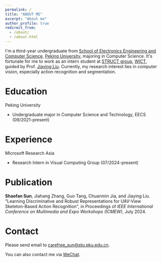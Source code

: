 ```yaml
---
permalink: /
title: "ABOUT ME"
excerpt: "About me"
author_profile: true
redirect_from: 
  - /about/
  - /about.html
---
```


I'm a third-year undergraduate from [School of Electronics Engineering and Computer Science](https://eecs.pku.edu.cn/), [Peking University](https://www.pku.edu.cn/), majoring in Computer Science. It's fortunate for me to work as an intern student at [STRUCT group](https://www.icst.pku.edu.cn/struct), [WICT](https://www.icst.pku.edu.cn/), guided by Prof. [Jiaying Liu](https://www.icst.pku.edu.cn/struct/people/liujiaying.html). Currently, my research interest lies in computer vision, especially action recognition and segmentation.

# Education
Peking University
- Undergraduate major in Computer Science and Technology, EECS (09/2021-present)

# Experience
Microsoft Research Asia
- Research Intern in Visual Computing Group (07/2024-present)

# Publication
**Shaofan Sun**, Jiahang Zhang, Guo Tang, Chuanmin Jia, and Jiaying Liu. "Learning Discriminative and Robust Representations for UAV-View Skeleton-Based Action Recognition", in Proceedings of *IEEE International Conference on Multimedia and Expo Workshops (ICMEW)*, July 2024.

# Contact

Please send email to [carefree_sun@stu.pku.edu.cn](mailto:carefree_sun@stu.pku.edu.cn).

You can also contact me via [WeChat](../images/wechat.jpg).


